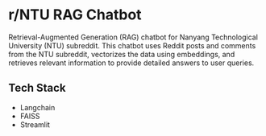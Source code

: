 # r/NTU RAG Chatbot
Retrieval-Augmented Generation (RAG) chatbot for Nanyang Technological University (NTU) subreddit. 
This chatbot uses Reddit posts and comments from the NTU subreddit, vectorizes the data using embeddings, and retrieves relevant information to provide detailed answers to user queries.

## Tech Stack
* Langchain 
* FAISS
* Streamlit